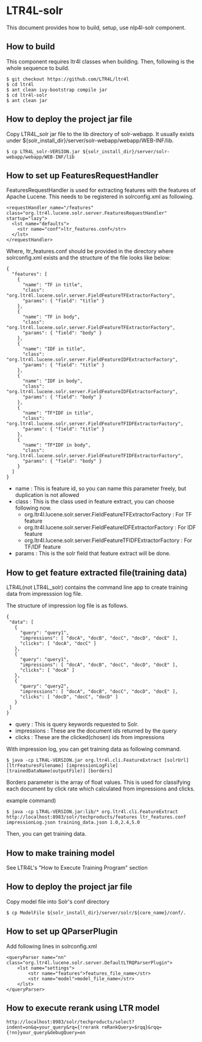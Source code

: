 # LTR4L-solr

This document provides how to build, setup, use nlp4l-solr component.

## How to build

This component requires ltr4l classes when building. Then, following is the whole sequence to build.

```
$ git checkout https://github.com/LTR4L/ltr4l
$ cd ltr4l
$ ant clean ivy-bootstrap compile jar
$ cd ltr4l-solr
$ ant clean jar
```

## How to deploy the project jar file

Copy LTR4L_solr jar file to the lib directory of solr-webapp. It usually exists under ${solr_install_dir}/server/solr-webapp/webapp/WEB-INF/lib.

```
$ cp LTR4L_solr-VERSION.jar ${solr_install_dir}/server/solr-webapp/webapp/WEB-INF/lib
```

## How to set up FeaturesRequestHandler

FeaturesRequestHandler is used for extracting features with the features of Apache Lucene. This needs to be registered in solrconfig.xml as following.

```
<requestHandler name="/features" class="org.ltr4l.lucene.solr.server.FeaturesRequestHandler" startup="lazy">
  <lst name="defaults">
    <str name="conf">ltr_features.conf</str>
  </lst>
</requestHandler>
```

Where, ltr_features.conf should be provided in the directory where solrconfig.xml exists and the structure of the file looks like below:

```
{
  "features": [
    {
      "name": "TF in title",
      "class": "org.ltr4l.lucene.solr.server.FieldFeatureTFExtractorFactory",
      "params": { "field": "title" }
    },
    {
      "name": "TF in body",
      "class": "org.ltr4l.lucene.solr.server.FieldFeatureTFExtractorFactory",
      "params": { "field": "body" }
    },
    {
      "name": "IDF in title",
      "class": "org.ltr4l.lucene.solr.server.FieldFeatureIDFExtractorFactory",
      "params": { "field": "title" }
    },
    {
      "name": "IDF in body",
      "class": "org.ltr4l.lucene.solr.server.FieldFeatureIDFExtractorFactory",
      "params": { "field": "body" }
    },
    {
      "name": "TF*IDF in title",
      "class": "org.ltr4l.lucene.solr.server.FieldFeatureTFIDFExtractorFactory",
      "params": { "field": "title" }
    },
    {
      "name": "TF*IDF in body",
      "class": "org.ltr4l.lucene.solr.server.FieldFeatureTFIDFExtractorFactory",
      "params": { "field": "body" }
    }
  ]
}
```

+ name : This is feature id, so you can name this parameter freely, but duplication is not allowed
+ class : This is the class used in feature extract, you can choose following now.
  - org.ltr4l.lucene.solr.server.FieldFeatureTFExtractorFactory : For TF feature
  - org.ltr4l.lucene.solr.server.FieldFeatureIDFExtractorFactory : For IDF feature
  - org.ltr4l.lucene.solr.server.FieldFeatureTFIDFExtractorFactory : For TF/IDF feature
+ params : This is the solr field that feature extract will be done.

## How to get feature extracted file(training data)

LTR4L(not LTR4L_solr) contains the command line app to create training data from impresssion log file.

The structure of impression log file is as follows.

```
{
 "data": [
   {
     "query": "query1",
     "impressions": [ "docA", "docB", "docC", "docD", "docE" ],
     "clicks": [ "docA", "docC" ]
   },
   {
     "query": "query1",
     "impressions": [ "docA", "docB", "docC", "docD", "docE" ],
     "clicks": [ "docA" ]
   },
   {
     "query": "query2",
     "impressions": [ "docA", "docB", "docC", "docD", "docE" ],
     "clicks": [ "docD", "docC", "docD" ]
   }
 ]
}
```

+ query : This is query keywords requested to Solr.
+ impressions : These are the document ids returned by the query
+ clicks : These are the clicked(chosen) ids from impressions

With impression log, you can get training data as following command.
```
$ java -cp LTR4L-VERSION.jar org.ltr4l.cli.FeatureExtract [solrUrl] [ltrFeaturesFilename] [impressionLogFile] [trainedDataName(outputFile)] [borders]
```

Borders parameter is the array of float values. This is used for classifying each document by click rate which calculated from impressions and clicks.

example command)
```
$ java -cp LTR4L-VERSION.jar:lib/* org.ltr4l.cli.FeatureExtract http://localhost:8983/solr/techproducts/features ltr_features.conf impressionLog.json training_data.json 1.0,2.4,5.0
```

Then, you can get training data.

## How to make training model

See LTR4L's "How to Execute Training Program" section

## How to deploy the project jar file

Copy model file into Solr's conf directory

```
$ cp ModelFile ${solr_install_dir}/server/solr/${core_name}/conf/.
```


## How to set up QParserPlugin

Add following lines in solrconfig.xml

```
<queryParser name="nn" class="org.ltr4l.lucene.solr.server.DefaultLTRQParserPlugin">
    <lst name="settings">
        <str name="features">features_file_name</str>
        <str name="model">model_file_name</str>
    </lst>
</queryParser>
```

## How to execute rerank using LTR model

```
http://localhost:8983/solr/techproducts/select?indent=on&q=your_query&rq={!rerank reRankQuery=$rqq}&rqq={!nn}your_query&debugQuery=on
```